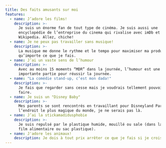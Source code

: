 ```yaml
---
title: Des faits amusants sur moi
features:
  - name: J’adore les films!
    description: >-
      Je suis un énorme fan de tout type de cinéma. Je suis aussi une
      encyclopédie de l’entreprise du cinema qui rivalise avec imDb et
      Wikipedia. Allez, chiche!
  - name: Je ne peux pas travailler sans musique!
    description: >-
      La musique me donne le rythme et le tempo pour maximiser ma productivité,
      qu’importe ce que je fais.
  - name: J’ai un vaste sens de l’humour
    description: >-
      Avec au moins 15 moments “MDR” dans la journée, l’humour est une
      importante partie pour réussir la journée.
  - name: "La comédie stand-up, c’est mon dada!"
    description: >-
      Je fais que regarder sans cesse mais je voudrais tellement pouvoir en
      faire.
  - name: Je suis un "Disney Baby"
    description: >-
      Mes parents se sont rencontrés en travaillant pour Disneyland Paris. Sans
      l’endroit le plus magique du monde, je ne serais pas là.
  - name: J’ai la stickamadidusphobie
    description: >-
      Je suis repulsé par le plastique humide, mouillé ou sale (dans la forme de
      film alimentaire ou sac plastique).
  - name: J'adore les animaux!
    description: Je dois à tout prix arrêter ce que je fais si je croise un chat!
---
```

